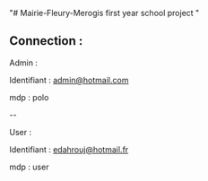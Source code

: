 "# Mairie-Fleury-Merogis first year school project " 

Connection : 
--

Admin : 

Identifiant : admin@hotmail.com

mdp : polo

--

User :

Identifiant : edahrouj@hotmail.fr

mdp : user



